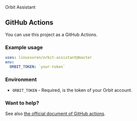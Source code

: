Orbit Assistant

## GitHub Actions
You can use this project as a GitHub Actions.

### Example usage
```yaml
uses: linuxsuren/orbit-assistant@master
env:
  ORBIT_TOKEN: `your-token`
```

### Environment
* `ORBIT_TOKEN` - Required, is the token of your Orbit account.

### Want to help?
See also [the official document of GitHub actions](https://docs.github.com/en/actions/creating-actions/creating-a-docker-container-action).

